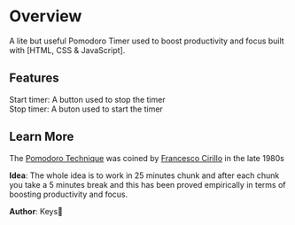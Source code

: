 # Overview
A lite but useful Pomodoro Timer used to boost productivity and focus built with [HTML, CSS & JavaScript].

## Features
Start timer: A button used to stop the timer  
Stop timer: A buton used to start the timer

## Learn More
The [Pomodoro Technique](https://en.wikipedia.org/wiki/Pomodoro_Technique) was coined by [Francesco Cirillo](https://www.francescocirillo.com/about-francesco-cirillo.php) in the late 1980s  

**Idea**: The whole idea is to work in 25 minutes chunk and after each chunk you take a 5 minutes break and this has been proved empirically in terms of boosting productivity and focus.

**Author**: Keys🚀